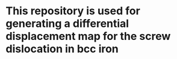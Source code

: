 # This repository is used for generating a differential displacement map for the screw dislocation in bcc iron
